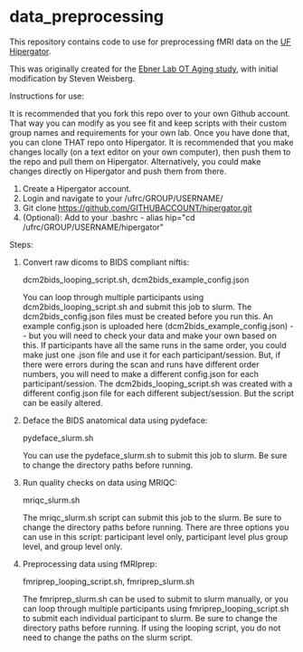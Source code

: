 # data_preprocessing
This repository contains code to use for preprocessing fMRI data on the [UF Hipergator](https://help.rc.ufl.edu/doc/UFRC_Help_and_Documentation). 

This was originally created for the [Ebner Lab OT Aging study](https://github.com/rjpolk/data_preprocessing), with initial modification by Steven Weisberg.

Instructions for use: 

It is recommended that you fork this repo over to your own Github account. That way you can modify as you see fit and keep scripts with their custom group names and requirements for your own lab. Once you have done that, you can clone THAT repo onto Hipergator. It is recommended that you make changes locally (on a text editor on your own computer), then push them to the repo and pull them on Hipergator. Alternatively, you could make changes directly on Hipergator and push them from there. 

1. Create a Hipergator account. 
2. Login and navigate to your /ufrc/GROUP/USERNAME/ 
3. Git clone https://github.com/GITHUBACCOUNT/hipergator.git
4. (Optional): Add to your .bashrc - alias hip="cd /ufrc/GROUP/USERNAME/hipergator"  


Steps:
1. Convert raw dicoms to BIDS compliant niftis: 

   dcm2bids_looping_script.sh, dcm2bids_example_config.json
   
   You can loop through multiple participants using dcm2bids_looping_script.sh and submit this job to slurm. The dcm2bids_config.json files must be created before you run this. An example config.json is uploaded here (dcm2bids_example_config.json) -- but you will need to check your data and make your own based on this. If participants have all the same runs in the same order, you could make just one .json file and use it for each participant/session. But, if there were errors during the scan and runs have different order numbers, you will need to make a different config.json for each participant/session. The dcm2bids_looping_script.sh was created with a different config.json file for each different subject/session. But the script can be easily altered.
   

2. Deface the BIDS anatomical data using pydeface: 

   pydeface_slurm.sh
   
   You can use the pydeface_slurm.sh to submit this job to slurm. Be sure to change the directory paths before running.
   

3. Run quality checks on data using MRIQC: 

   mriqc_slurm.sh
   
   The mriqc_slurm.sh script can submit this job to the slurm. Be sure to change the directory paths before running. There are three options you can use in this script: participant level only, participant level plus group level, and group level only.
   
   
4. Preprocessing data using fMRIprep: 

   fmriprep_looping_script.sh, fmriprep_slurm.sh
   
   The fmriprep_slurm.sh can be used to submit to slurm manually, or you can loop through multiple participants using fmriprep_looping_script.sh to submit each individual participant to slurm. Be sure to change the directory paths before running. If using the looping script, you do not need to change the paths on the slurm script.
